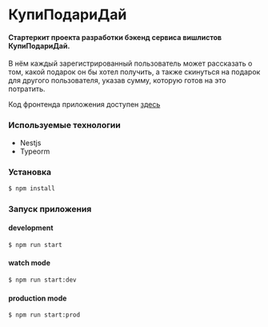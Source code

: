 # КупиПодариДай

#### Стартеркит проекта разработки бэкенд сервиса вишлистов КупиПодариДай.

В нём каждый зарегистрированный пользователь может рассказать о том, какой подарок он бы хотел получить, а также скинуться на подарок для другого пользователя, указав сумму, которую готов на это потратить.

Код фронтенда приложения доступен [здесь](https://github.com/mary-an-safronova/kupipodariday-frontend)

### Используемые технологии
+ Nestjs
+ Typeorm

### Установка
```bash
$ npm install
```

### Запуск приложения

#### development
```bash
$ npm run start
```

#### watch mode
```bash
$ npm run start:dev
```

#### production mode
```bash
$ npm run start:prod
```
